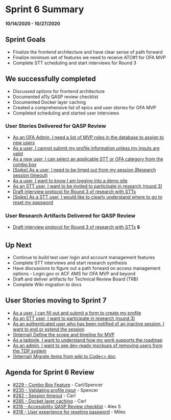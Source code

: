 # Sprint 6 Summary
**10/14/2020 - 10/27/2020**

## Sprint Goals
- Finalize the frontend architecture and have clear sense of path forward
- Finalize minimum set of features we need to receive ATO#1 for OFA MVP
- Complete STT scheduling and start interviews for Round 3

## We successfully completed
- Discussed options for frontend architecture 
- Documented a11y QASP review checklist
- Documented Docker layer caching
- Created a comprehensive list of epics and user stories for OFA MVP
- Completed scheduling and started user interviews  

### User Stories Delivered for QASP Review
- [As an OFA Admin, I need a list of MVP roles in the database to assign to new users](https://github.com/raft-tech/TANF-app/issues/309)
- [As a user, I cannot submit my profile information unless my inputs are valid](https://app.zenhub.com/workspaces/tdrs-sprint-board-5f18ab06dfd91c000f7e682e/issues/raft-tech/tanf-app/230)
- [As a new user, I can select an applicable STT or OFA category from the combo box](https://app.zenhub.com/workspaces/tdrs-sprint-board-5f18ab06dfd91c000f7e682e/issues/raft-tech/tanf-app/229) 
- [ [Spike] As a user, I need to be timed out from my session (Research session timeout)](https://app.zenhub.com/workspaces/tdrs-sprint-board-5f18ab06dfd91c000f7e682e/issues/raft-tech/tanf-app/282)
- [As a user, I want to know I am logging into a demo site](https://github.com/raft-tech/TANF-app/issues/235)
- [As an STT user, I want to be invited to participate in research (round 3)](https://app.zenhub.com/workspaces/tdrs-sprint-board-5f18ab06dfd91c000f7e682e/issues/raft-tech/tanf-app/106)
- [Draft interview protocol for Round 3 of research with STTs](https://app.zenhub.com/workspaces/tdrs-sprint-board-5f18ab06dfd91c000f7e682e/issues/raft-tech/tanf-app/170)
- [ [Spike] As a STT user, I would like to clearly understand where to go to reset my password](https://app.zenhub.com/workspaces/tdrs-sprint-board-5f18ab06dfd91c000f7e682e/issues/raft-tech/tanf-app/318)

### User Research Artifacts Delivered for QASP Review
- [Draft interview protocol for Round 3 of research with STTs](https://app.zenhub.com/workspaces/tdrs-sprint-board-5f18ab06dfd91c000f7e682e/issues/raft-tech/tanf-app/170) :lock:

## Up Next
- Continue to build test user login and account management features  
- Complete STT interviews and start research synthesis 
- Have discussions to figure out a path forward on access management options -  Login.gov or ACF AMS for OFA MVP and beyond
- Draft and deliver artifacts for Technical Review Board (TRB)  
- Complete Wiki migration to docs 

## User Stories moving to Sprint 7
- [As a user, I can fill out and submit a form to create my profile](https://github.com/raft-tech/TANF-app/issues/231)
- [As an STT user, I want to participate in research (round 3)](https://github.com/raft-tech/TANF-app/issues/324)
- [As an authenticated user who has been notified of an inactive session, I want to end or extend the session](https://github.com/raft-tech/TANF-app/issues/278)
- [(Internal) Define the scope and timeline for MVP](https://github.com/raft-tech/TANF-app/issues/312)
- [As a tadpole, I want to understand how my work supports the roadmap](https://github.com/raft-tech/TANF-app/issues/301)
- [As an admin, I want to see dev-ready mockups of removing users from the TDP system](https://github.com/raft-tech/TANF-app/issues/231)
- [(Internal) Migrate items from wiki to Code<> doc](https://github.com/raft-tech/TANF-app/issues/231)

## Agenda for Sprint 6 Review 
- [#229 - Combo Box Feature](https://github.com/raft-tech/TANF-app/issues/229) - Carl/Spencer
- [#230 - Validating profile input](https://github.com/raft-tech/TANF-app/issues/230) - Spencer
- [#282 - Session timeout](https://github.com/raft-tech/TANF-app/issues/282) - Carl
- [#285 - Docket layer caching](https://github.com/raft-tech/TANF-app/issues/285) - Carl
- [#316 - Accessbility QASP Review checklist](https://github.com/raft-tech/TANF-app/issues/316) - Alex S
- [#318 - User experience for reseting password](https://github.com/raft-tech/TANF-app/issues/318) - Miles
